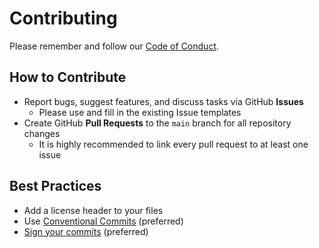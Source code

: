 # Contributing

Please remember and follow our [Code of Conduct](./CODE_OF_CONDUCT.md).

## How to Contribute

- Report bugs, suggest features, and discuss tasks via GitHub **Issues**
    - Please use and fill in the existing Issue templates
- Create GitHub **Pull Requests** to the `main` branch for all repository changes
    - It is highly recommended to link every pull request to at least one issue

## Best Practices

- Add a license header to your files
- Use [Conventional Commits](https://www.conventionalcommits.org/en) (preferred)
- [Sign your commits](https://docs.github.com/en/authentication/managing-commit-signature-verification/signing-commits) (preferred)
